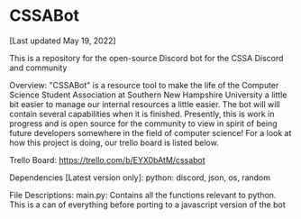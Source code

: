 # CSSABot
[Last updated May 19, 2022]

This is a repository for the open-source Discord bot for the CSSA Discord and community

Overview:
  "CSSABot" is a resource tool to make the life of the Computer Science Student Association at Southern New Hampshire University a little bit easier to       manage our internal resources a little easier. The bot will will contain several capabilities when it is finished. Presently, this is work in progress     and is open source for the community to view in spirit of being future developers somewhere in the field of computer science! For a look at how this       project is doing, our trello board is listed below.
  
Trello Board:
  https://trello.com/b/EYX0bAtM/cssabot

Dependencies [Latest version only]:
  python: discord, json, os, random

File Descriptions:
  main.py: Contains all the functions relevant to python. This is a can of everything before porting to a javascript version of the bot

